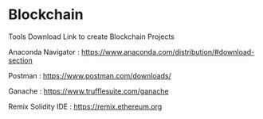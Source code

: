 # Blockchain

Tools Download Link to create Blockchain Projects

Anaconda Navigator : https://www.anaconda.com/distribution/#download-section

Postman : https://www.postman.com/downloads/

Ganache : https://www.trufflesuite.com/ganache

Remix Solidity IDE : https://remix.ethereum.org

